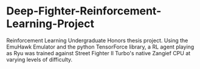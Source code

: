 # Deep-Fighter-Reinforcement-Learning-Project
Reinforcement Learning Undergraduate Honors thesis project. Using the EmuHawk Emulator and the python TensorForce library, a RL agent playing as Ryu was trained against Street Fighter II Turbo's native Zangief CPU at varying levels of difficulty.
